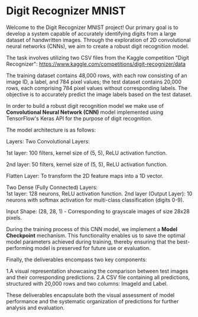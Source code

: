 # Digit Recognizer MNIST
Welcome to the Digit Recognizer MNIST project! Our primary goal is to develop a system capable of accurately identifying digits from a large dataset of handwritten images. 
Through the exploration of 2D convolutional neural networks (CNNs), we aim to create a robust digit recognition model.


The task involves utilizing two CSV files from the Kaggle competition "Digit Recognizer": https://www.kaggle.com/competitions/digit-recognizer/data  

The training dataset contains 48,000 rows, with each row consisting of an image ID, a label, and 784 pixel values; the test dataset contains 20,000 rows, each comprising 784 pixel values without corresponding labels. 
The objective is to accurately predict the image labels based on the test dataset.  

In order to build a robust digit recognition model we make use of **Convolutional Neural Network (CNN)** model implemented using TensorFlow's Keras API for the purpose of digit recognition.  

The model architecture is as follows:  

Layers:
Two Convolutional Layers:  

1st layer: 100 filters, kernel size of (5, 5), ReLU activation function.  

2nd layer: 50 filters, kernel size of (5, 5), ReLU activation function.  

Flatten Layer: To transform the 2D feature maps into a 1D vector.  

Two Dense (Fully Connected) Layers:  
1st layer: 128 neurons, ReLU activation function.
2nd layer (Output Layer): 10 neurons with softmax activation for multi-class classification (digits 0-9).  

Input Shape: (28, 28, 1) - Corresponding to grayscale images of size 28x28 pixels.

During the training process of this CNN model, we implement a **Model Checkpoint** mechanism. This functionality enables us to save the optimal model parameters achieved during training, thereby ensuring that the best-performing model is preserved for future use or evaluation.

Finally, the deliverables encompass two key components:

1.A visual representation showcasing the comparison between test images and their corresponding predictions.
2.A CSV file containing all predictions, structured with 20,000 rows and two columns: ImageId and Label.  

These deliverables encapsulate both the visual assessment of model performance and the systematic organization of predictions for further analysis and evaluation.






 
 
